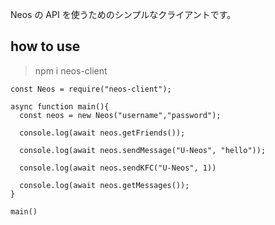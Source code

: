 Neos の API を使うためのシンプルなクライアントです。

## how to use

> npm i neos-client

```
const Neos = require("neos-client");

async function main(){
  const neos = new Neos("username","password");

  console.log(await neos.getFriends());

  console.log(await neos.sendMessage("U-Neos", "hello"));

  console.log(await neos.sendKFC("U-Neos", 1))

  console.log(await neos.getMessages());
}

main()
```

